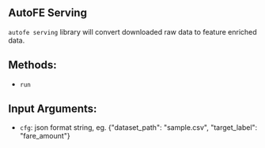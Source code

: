 ## AutoFE Serving
`autofe serving` library will convert downloaded raw data to feature enriched data.

## Methods:
* `run`

## Input Arguments:
* `cfg`: json format string, eg. {"dataset_path": "sample.csv", "target_label": "fare_amount"}